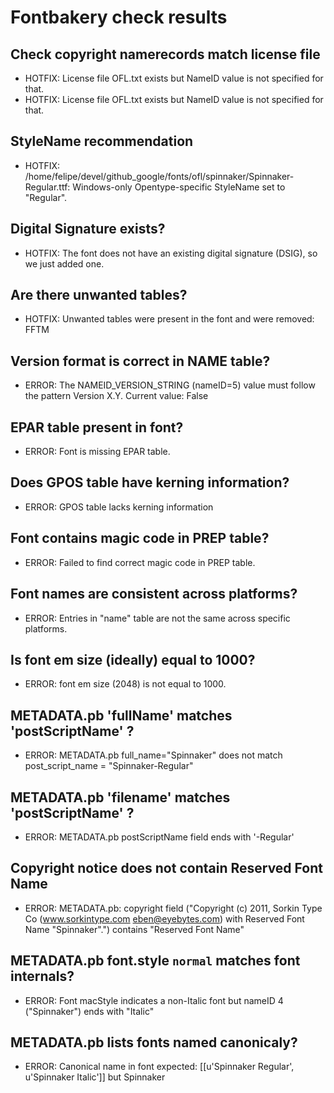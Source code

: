 # Fontbakery check results
## Check copyright namerecords match license file
* HOTFIX: License file OFL.txt exists but NameID value is not specified for that.
* HOTFIX: License file OFL.txt exists but NameID value is not specified for that.

## StyleName recommendation
* HOTFIX: /home/felipe/devel/github_google/fonts/ofl/spinnaker/Spinnaker-Regular.ttf: Windows-only Opentype-specific StyleName set to "Regular".

## Digital Signature exists?
* HOTFIX: The font does not have an existing digital signature (DSIG), so we just added one.

## Are there unwanted tables?
* HOTFIX: Unwanted tables were present in the font and were removed: FFTM

## Version format is correct in NAME table?
* ERROR: The NAMEID_VERSION_STRING (nameID=5) value must follow the pattern Version X.Y. Current value: False

## EPAR table present in font?
* ERROR: Font is missing EPAR table.

## Does GPOS table have kerning information?
* ERROR: GPOS table lacks kerning information

## Font contains magic code in PREP table?
* ERROR: Failed to find correct magic code in PREP table.

## Font names are consistent across platforms?
* ERROR: Entries in "name" table are not the same across specific platforms.

## Is font em size (ideally) equal to 1000?
* ERROR: font em size (2048) is not equal to 1000.

## METADATA.pb 'fullName' matches 'postScriptName' ?
* ERROR: METADATA.pb full_name="Spinnaker" does not match post_script_name = "Spinnaker-Regular"

## METADATA.pb 'filename' matches 'postScriptName' ?
* ERROR: METADATA.pb postScriptName field ends with '-Regular'

## Copyright notice does not contain Reserved Font Name
* ERROR: METADATA.pb: copyright field ("Copyright (c) 2011, Sorkin Type Co (www.sorkintype.com eben@eyebytes.com) with Reserved Font Name "Spinnaker".") contains "Reserved Font Name"

## METADATA.pb font.style `normal` matches font internals?
* ERROR: Font macStyle indicates a non-Italic font but nameID 4 ("Spinnaker") ends with "Italic"

## METADATA.pb lists fonts named canonicaly?
* ERROR: Canonical name in font expected: [[u'Spinnaker Regular', u'Spinnaker Italic']] but Spinnaker


